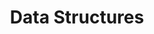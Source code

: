 ---
layout: item
title:  "Data Structures"
updated:   2022-06-30 20:12:42 -0700
categories: refresher, python
pageurl: /quantum-software-engineer.github.io/refresher/python/2022/06/29/python-data-structures.html
# image: /images/kaka.jpg
# brief: A loud, social forest-dwelling parrot with North and South Island subspecies 
# status: Endangered
# nz_status: Endemic
# distribution: Forests and offshore islands throughout the country
---
